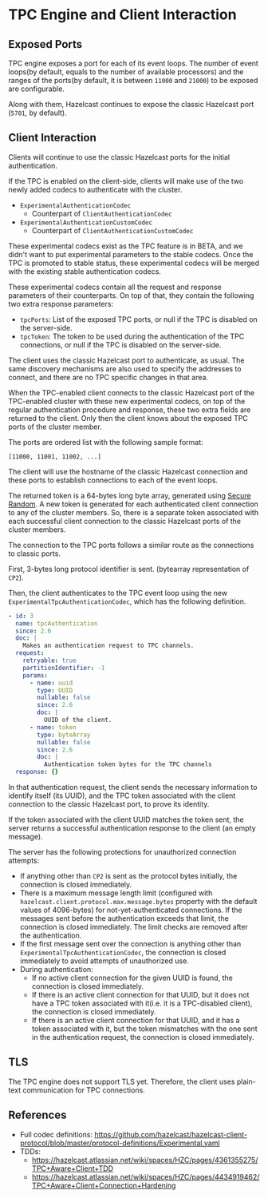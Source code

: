 # TPC Engine and Client Interaction

## Exposed Ports

TPC engine exposes a port for each of its event loops. The number of event 
loops(by default, equals to the number of available processors) and the 
ranges of the ports(by default, it is between `11000` and `21000`) 
to be exposed are configurable.

Along with them, Hazelcast continues to expose the classic Hazelcast port 
(`5701`, by default).

## Client Interaction

Clients will continue to use the classic Hazelcast ports for the 
initial authentication.

If the TPC is enabled on the client-side, clients will make use of the two 
newly added codecs to authenticate with the cluster.

- `ExperimentalAuthenticationCodec`
  - Counterpart of `ClientAuthenticationCodec`
- `ExperimentalAuthenticationCustomCodec`
  - Counterpart of `ClientAuthenticationCustomCodec`

These experimental codecs exist as the TPC feature is in BETA, and we didn't
want to put experimental parameters to the stable codecs. Once the TPC is 
promoted to stable status, these experimental codecs will be merged
with the existing stable authentication codecs.

These experimental codecs contain all the request and response parameters of
their counterparts. On top of that, they contain the following two extra
response parameters:

- `tpcPorts`: List of the exposed TPC ports, or null if the TPC is disabled
on the server-side.
- `tpcToken`: The token to be used during the authentication of the TPC 
connections, or null if the TPC is disabled on the server-side.

The client uses the classic Hazelcast port to authenticate, as usual. The
same discovery mechanisms are also used to specify the addresses to connect,
and there are no TPC specific changes in that area.

When the TPC-enabled client connects to the classic Hazelcast port of the TPC-enabled
cluster with these new experimental codecs, on top of the regular authentication
procedure and response, these two extra fields are returned to the client. Only
then the client knows about the exposed TPC ports of the cluster member.

The ports are ordered list with the following sample format:

```
[11000, 11001, 11002, ...]
```

The client will use the hostname of the classic Hazelcast connection and these
ports to establish connections to each of the event loops.

The returned token is a 64-bytes long byte array, generated using 
[Secure Random](https://docs.oracle.com/javase/8/docs/api/java/security/SecureRandom.html).
A new token is generated for each authenticated client connection to any of the
cluster members. So, there is a separate token associated with each successful
client connection to the classic Hazelcast ports of the cluster members.

The connection to the TPC ports follows a similar route as the connections to
classic ports.

First, 3-bytes long protocol identifier is sent. (bytearray representation of `CP2`).

Then, the client authenticates to the TPC event loop using the new 
`ExperimentalTpcAuthenticationCodec`, which has the following definition.

```yaml
- id: 3
  name: tpcAuthentication
  since: 2.6
  doc: |
    Makes an authentication request to TPC channels.
  request:
    retryable: true
    partitionIdentifier: -1
    params:
      - name: uuid
        type: UUID
        nullable: false
        since: 2.6
        doc: |
          UUID of the client.
      - name: token
        type: byteArray
        nullable: false
        since: 2.6
        doc: |
          Authentication token bytes for the TPC channels
  response: {}
```

In that authentication request, the client sends the necessary information
to identify itself (its UUID), and the TPC token associated with the
client connection to the classic Hazelcast port, to prove its identity.

If the token associated with the client UUID matches the token sent, the 
server returns a successful authentication response to the client (an empty message). 

The server has the following protections for unauthorized connection attempts:

- If anything other than `CP2` is sent as the protocol bytes initially, the 
connection is closed immediately.
- There is a maximum message length limit (configured with
`hazelcast.client.protocol.max.message.bytes` property with the default values of 
4096-bytes) for not-yet-authenticated connections. If the messages sent before 
the authentication exceeds that limit, the connection is closed immediately. 
The limit checks are removed after the authentication.
- If the first message sent over the connection is anything other than 
`ExperimentalTpcAuthenticationCodec`, the connection is closed immediately to avoid
attempts of unauthorized use.
- During authentication:
  - If no active client connection for the given UUID is found, the connection is
  closed immediately.
  - If there is an active client connection for that UUID, but it does not have a
  TPC token associated with it(i.e. it is a TPC-disabled client), the connection
  is closed immediately.
  - If there is an active client connection for that UUID, and it has a token 
  associated with it, but the token mismatches with the one sent in the 
  authentication request, the connection is closed immediately.

## TLS

The TPC engine does not support TLS yet. Therefore, the client uses plain-text
communication for TPC connections.

## References

- Full codec definitions: https://github.com/hazelcast/hazelcast-client-protocol/blob/master/protocol-definitions/Experimental.yaml
- TDDs:
  - https://hazelcast.atlassian.net/wiki/spaces/HZC/pages/4361355275/TPC+Aware+Client+TDD
  - https://hazelcast.atlassian.net/wiki/spaces/HZC/pages/4434919462/TPC+Aware+Client+Connection+Hardening
